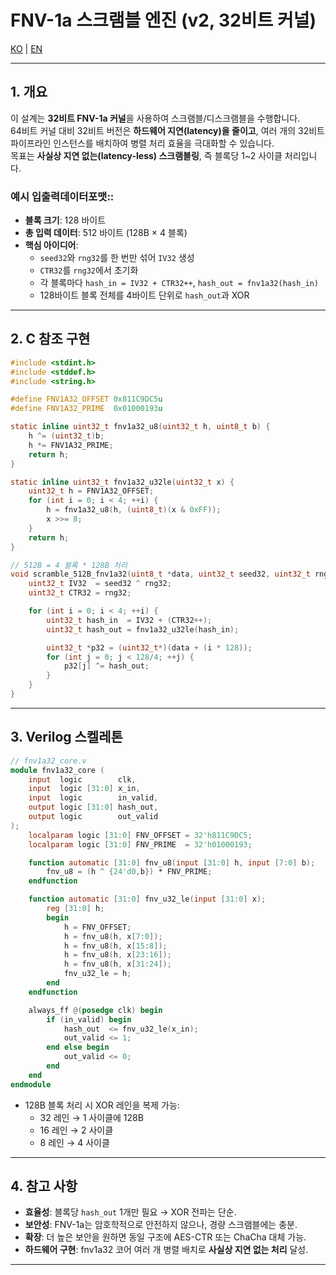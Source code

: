 
# FNV-1a 스크램블 엔진 (v2, 32비트 커널)

[KO](FNV1a_Scramble_v2_KR.md) | [EN](FNV1a_Scramble_v2_EN.md)

---

## 1. 개요

이 설계는 **32비트 FNV-1a 커널**을 사용하여 스크램블/디스크램블을 수행합니다.  
64비트 커널 대비 32비트 버전은 **하드웨어 지연(latency)을 줄이고**, 여러 개의 32비트 파이프라인 인스턴스를 배치하여 병렬 처리 효율을 극대화할 수 있습니다.  
목표는 **사실상 지연 없는(latency-less) 스크램블링**, 즉 블록당 1~2 사이클 처리입니다.

### 예시 입출력데이터포맷::

- **블록 크기**: 128 바이트  
- **총 입력 데이터**: 512 바이트 (128B × 4 블록)  
- **핵심 아이디어**:  
  - `seed32`와 `rng32`를 한 번만 섞어 `IV32` 생성  
  - `CTR32`를 `rng32`에서 초기화  
  - 각 블록마다 `hash_in = IV32 + CTR32++`, `hash_out = fnv1a32(hash_in)`  
  - 128바이트 블록 전체를 4바이트 단위로 `hash_out`과 XOR

---

## 2. C 참조 구현

```c
#include <stdint.h>
#include <stddef.h>
#include <string.h>

#define FNV1A32_OFFSET 0x811C9DC5u
#define FNV1A32_PRIME  0x01000193u

static inline uint32_t fnv1a32_u8(uint32_t h, uint8_t b) {
    h ^= (uint32_t)b;
    h *= FNV1A32_PRIME;
    return h;
}

static inline uint32_t fnv1a32_u32le(uint32_t x) {
    uint32_t h = FNV1A32_OFFSET;
    for (int i = 0; i < 4; ++i) {
        h = fnv1a32_u8(h, (uint8_t)(x & 0xFF));
        x >>= 8;
    }
    return h;
}

// 512B = 4 블록 * 128B 처리
void scramble_512B_fnv1a32(uint8_t *data, uint32_t seed32, uint32_t rng32) {
    uint32_t IV32  = seed32 ^ rng32;
    uint32_t CTR32 = rng32;

    for (int i = 0; i < 4; ++i) {
        uint32_t hash_in  = IV32 + (CTR32++);
        uint32_t hash_out = fnv1a32_u32le(hash_in);

        uint32_t *p32 = (uint32_t*)(data + (i * 128));
        for (int j = 0; j < 128/4; ++j) {
            p32[j] ^= hash_out;
        }
    }
}
```

---

## 3. Verilog 스켈레톤

```verilog
// fnv1a32_core.v
module fnv1a32_core (
    input  logic        clk,
    input  logic [31:0] x_in,
    input  logic        in_valid,
    output logic [31:0] hash_out,
    output logic        out_valid
);
    localparam logic [31:0] FNV_OFFSET = 32'h811C9DC5;
    localparam logic [31:0] FNV_PRIME  = 32'h01000193;

    function automatic [31:0] fnv_u8(input [31:0] h, input [7:0] b);
        fnv_u8 = (h ^ {24'd0,b}) * FNV_PRIME;
    endfunction

    function automatic [31:0] fnv_u32_le(input [31:0] x);
        reg [31:0] h;
        begin
            h = FNV_OFFSET;
            h = fnv_u8(h, x[7:0]);
            h = fnv_u8(h, x[15:8]);
            h = fnv_u8(h, x[23:16]);
            h = fnv_u8(h, x[31:24]);
            fnv_u32_le = h;
        end
    endfunction

    always_ff @(posedge clk) begin
        if (in_valid) begin
            hash_out  <= fnv_u32_le(x_in);
            out_valid <= 1;
        end else begin
            out_valid <= 0;
        end
    end
endmodule
```

- 128B 블록 처리 시 XOR 레인을 복제 가능:  
  - 32 레인 → 1 사이클에 128B  
  - 16 레인 → 2 사이클  
  - 8 레인  → 4 사이클

---

## 4. 참고 사항

- **효율성**: 블록당 `hash_out` 1개만 필요 → XOR 전파는 단순.  
- **보안성**: FNV-1a는 암호학적으로 안전하지 않으나, 경량 스크램블에는 충분.  
- **확장**: 더 높은 보안을 원하면 동일 구조에 AES-CTR 또는 ChaCha 대체 가능.  
- **하드웨어 구현**: fnv1a32 코어 여러 개 병렬 배치로 **사실상 지연 없는 처리** 달성.

---
